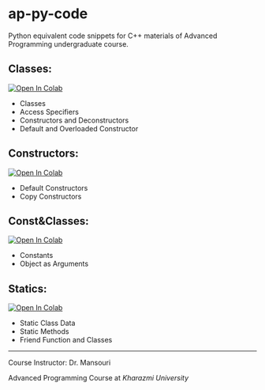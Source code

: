 # ap-py-code
Python equivalent code snippets for C++ materials of Advanced Programming undergraduate course.

## Classes:
[![Open In Colab](https://colab.research.google.com/assets/colab-badge.svg)](https://colab.research.google.com/drive/1_LT_foFIV1GMGhEX9ETEP7KEUi1biEK9?usp=sharing)
  * Classes
  * Access Specifiers
  * Constructors and Deconstructors
  * Default and Overloaded Constructor
## Constructors:
[![Open In Colab](https://colab.research.google.com/assets/colab-badge.svg)](https://colab.research.google.com/drive/1SiCxEldGtJJ1YbjVV0DfxI1LpI6sZ6aA?usp=sharing)
  * Default Constructors
  * Copy Constructors
## Const&Classes:
[![Open In Colab](https://colab.research.google.com/assets/colab-badge.svg)](https://colab.research.google.com/drive/1CV6zikl01TREjw13aHiiEO43WyyqVWrE?usp=sharing)
  * Constants
  * Object as Arguments
## Statics:
[![Open In Colab](https://colab.research.google.com/assets/colab-badge.svg)](https://colab.research.google.com/drive/1xcHqGoNof_o8VSYIliMhD2HYNoFlTO-g?usp=sharing)
  * Static Class Data
  * Static Methods
  * Friend Function and Classes

---

Course Instructor: Dr. Mansouri

Advanced Programming Course at *Kharazmi University*
